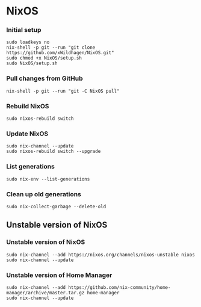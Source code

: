 # NixOS

### Initial setup

```
sudo loadkeys no
nix-shell -p git --run "git clone https://github.com/xWildhagen/NixOS.git"
sudo chmod +x NixOS/setup.sh
sudo NixOS/setup.sh
```

### Pull changes from GitHub

```
nix-shell -p git --run "git -C NixOS pull"
```

### Rebuild NixOS

```
sudo nixos-rebuild switch
```

### Update NixOS

```
sudo nix-channel --update
sudo nixos-rebuild switch --upgrade
```

### List generations

```
sudo nix-env --list-generations
```

### Clean up old generations

```
sudo nix-collect-garbage --delete-old
```

## Unstable version of NixOS

### Unstable version of NixOS

```
sudo nix-channel --add https://nixos.org/channels/nixos-unstable nixos
sudo nix-channel --update
```

### Unstable version of Home Manager

```
sudo nix-channel --add https://github.com/nix-community/home-manager/archive/master.tar.gz home-manager
sudo nix-channel --update
```
